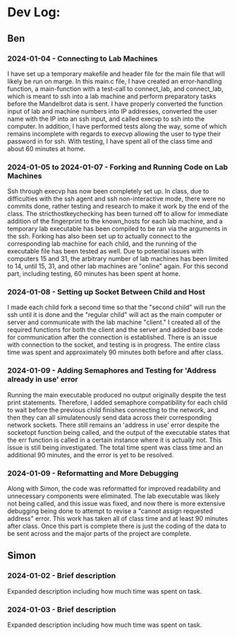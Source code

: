 # Dev Log:

## Ben

### 2024-01-04 - Connecting to Lab Machines
I have set up a temporary makefile and header file for the main file that will likely be run on marge. In this main.c file, I have created an error-handling function, a main-function with a test-call to connect_lab, and connect_lab, which is meant to ssh into a lab machine and perform preparatory tasks before the Mandelbrot data is sent. I have properly converted the function input of lab and machine numbers into IP addresses, converted the user name with the IP into an ssh input, and called execvp to ssh into the computer. In addition, I have performed tests along the way, some of which remains incomplete with regards to execvp allowing the user to type their password in for ssh. With testing, I have spent all of the class time and about 60 minutes at home.

### 2024-01-05 to 2024-01-07 - Forking and Running Code on Lab Machines
Ssh through execvp has now been completely set up. In class, due to difficulties with the ssh agent and ssh non-interactive mode, there were no commits done, rather testing and research to make it work by the end of the class. The stricthostkeychecking has been turned off to allow for immediate addition of the fingerprint to the known_hosts for each lab machine, and a temporary lab executable has been compiled to be ran via the arguments in the ssh. Forking has also been set up to actually connect to the corresponding lab machine for each child, and the running of the executable file has been tested as well. Due to potential issues with computers 15 and 31, the arbitrary number of lab machines has been limited to 14, until 15, 31, and other lab machines are "online" again. For this second part, including testing, 60 minutes has been spent at home.

### 2024-01-08 - Setting up Socket Between Child and Host
I made each child fork a second time so that the "second child" will run the ssh until it is done and the "regular child" will act as the main computer or server and communicate with the lab machine "client." I created all of the required functions for both the client and the server and added base code for communication after the connection is established. There is an issue with connection to the socket, and testing is in progress. The entire class time was spent and approximately 90 minutes both before and after class.

### 2024-01-09 - Adding Semaphores and Testing for 'Address already in use' error
Running the main executable produced no output originally despite the test print statements. Therefore, I added semaphore compatibility for each child to wait before the previous child finishes connecting to the network, and then they can all simulatenously send data across their corresponding network sockets. There still remains an 'address in use' error despite the socketopt function being called, and the output of the executable states that the err function is called in a certain instance where it is actually not. This issue is still being investigated. The total time spent was class time and an additional 90 minutes, and the error is yet to be resolved.

### 2024-01-09 - Reformatting and More Debugging
Along with Simon, the code was reformatted for improved readability and unnecessary components were eliminated. The lab executable was likely not being called, and this issue was fixed, and now there is more extensive debugging being done to attempt to revise a "cannot assign requested address" error. This work has taken all of class time and at least 90 minutes after class. Once this part is complete there is just the coding of the data to be sent across and the major parts of the project are complete.

## Simon

### 2024-01-02 - Brief description
Expanded description including how much time was spent on task.

### 2024-01-03 - Brief description
Expanded description including how much time was spent on task.
